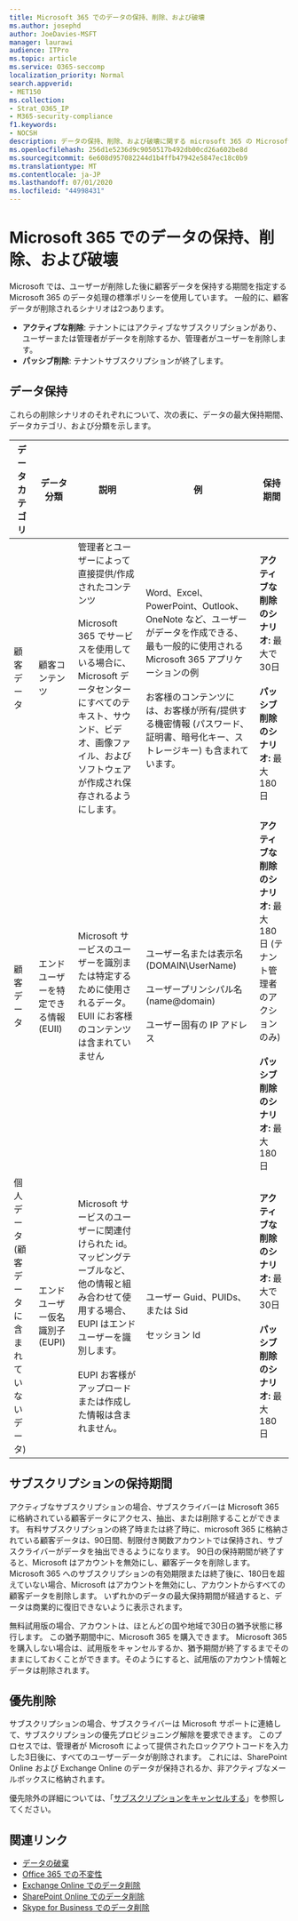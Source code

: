 ```yaml
---
title: Microsoft 365 でのデータの保持、削除、および破壊
ms.author: josephd
author: JoeDavies-MSFT
manager: laurawi
audience: ITPro
ms.topic: article
ms.service: O365-seccomp
localization_priority: Normal
search.appverid:
- MET150
ms.collection:
- Strat_O365_IP
- M365-security-compliance
f1.keywords:
- NOCSH
description: データの保持、削除、および破壊に関する microsoft 365 の Microsoft ポリシーの概要。
ms.openlocfilehash: 256d1e5236d9c9050517b492db00cd26a602be8d
ms.sourcegitcommit: 6e608d957082244d1b4ffb47942e5847ec18c0b9
ms.translationtype: MT
ms.contentlocale: ja-JP
ms.lasthandoff: 07/01/2020
ms.locfileid: "44998431"
---
```

# <a name="data-retention-deletion-and-destruction-in-microsoft-365"></a>Microsoft 365 でのデータの保持、削除、および破壊

Microsoft では、ユーザーが削除した後に顧客データを保持する期間を指定する Microsoft 365 のデータ処理の標準ポリシーを使用しています。 一般的に、顧客データが削除されるシナリオは2つあります。

- **アクティブな削除**: テナントにはアクティブなサブスクリプションがあり、ユーザーまたは管理者がデータを削除するか、管理者がユーザーを削除します。
- **パッシブ削除**: テナントサブスクリプションが終了します。

## <a name="data-retention"></a>データ保持

これらの削除シナリオのそれぞれについて、次の表に、データの最大保持期間、データカテゴリ、および分類を示します。

| データカテゴリ | データ分類 | 説明 | 例 | 保持期間 |
|-----------------|-----------------|-----------------|----------------------------------|-------------------------------|
| 顧客データ | 顧客コンテンツ| 管理者とユーザーによって直接提供/作成されたコンテンツ <br><br> Microsoft 365 でサービスを使用している場合に、Microsoft データセンターにすべてのテキスト、サウンド、ビデオ、画像ファイル、およびソフトウェアが作成され保存されるようにします。 | Word、Excel、PowerPoint、Outlook、OneNote など、ユーザーがデータを作成できる、最も一般的に使用される Microsoft 365 アプリケーションの例 <br><br> お客様のコンテンツには、お客様が所有/提供する機密情報 (パスワード、証明書、暗号化キー、ストレージキー) も含まれています。 | **アクティブな削除のシナリオ:** 最大で30日 <br><br> **パッシブ削除のシナリオ:** 最大180日 |
| 顧客データ | エンドユーザーを特定できる情報 (EUII) | Microsoft サービスのユーザーを識別または特定するために使用されるデータ。 EUII にお客様のコンテンツは含まれていません | ユーザー名または表示名 (DOMAIN\UserName) <br><br> ユーザープリンシパル名 (name@domain) <br><br>  ユーザー固有の IP アドレス | **アクティブな削除のシナリオ:** 最大180日 (テナント管理者のアクションのみ) <br><br> **パッシブ削除のシナリオ:** 最大180日 |
| 個人データ <br> (顧客データに含まれていないデータ) | エンドユーザー仮名識別子 (EUPI) | Microsoft サービスのユーザーに関連付けられた id。 マッピングテーブルなど、他の情報と組み合わせて使用する場合、EUPI はエンドユーザーを識別します。 <br><br> EUPI お客様がアップロードまたは作成した情報は含まれません。 | ユーザー Guid、PUIDs、または Sid <br><br> セッション Id | **アクティブな削除のシナリオ:** 最大で30日 <br><br> **パッシブ削除のシナリオ:** 最大180日 |

## <a name="subscription-retention"></a>サブスクリプションの保持期間

アクティブなサブスクリプションの場合、サブスクライバーは Microsoft 365 に格納されている顧客データにアクセス、抽出、または削除することができます。 有料サブスクリプションの終了時または終了時に、microsoft 365 に格納されている顧客データは、90日間、制限付き関数アカウントでは保持され、サブスクライバーがデータを抽出できるようになります。 90日の保持期間が終了すると、Microsoft はアカウントを無効にし、顧客データを削除します。 Microsoft 365 へのサブスクリプションの有効期限または終了後に、180日を超えていない場合、Microsoft はアカウントを無効にし、アカウントからすべての顧客データを削除します。 いずれかのデータの最大保持期間が経過すると、データは商業的に復旧できないように表示されます。

無料試用版の場合、アカウントは、ほとんどの国や地域で30日の猶予状態に移行します。 この猶予期間中に、Microsoft 365 を購入できます。 Microsoft 365 を購入しない場合は、試用版をキャンセルするか、猶予期間が終了するまでそのままにしておくことができます。そのようにすると、試用版のアカウント情報とデータは削除されます。

## <a name="expedited-deletion"></a>優先削除

サブスクリプションの場合、サブスクライバーは Microsoft サポートに連絡して、サブスクリプションの優先プロビジョニング解除を要求できます。 このプロセスでは、管理者が Microsoft によって提供されたロックアウトコードを入力した3日後に、すべてのユーザーデータが削除されます。 これには、SharePoint Online および Exchange Online のデータが保持されるか、非アクティブなメールボックスに格納されます。

優先除外の詳細については、「[サブスクリプションをキャンセルする](https://docs.microsoft.com/microsoft-365/commerce/subscriptions/cancel-your-subscription)」を参照してください。

## <a name="related-links"></a>関連リンク

- [データの破棄](office-365-data-destruction.md)
- [Office 365 での不変性](office-365-data-immutability.md)
- [Exchange Online でのデータ削除](office-365-exchange-online-data-deletion.md)
- [SharePoint Online でのデータ削除](office-365-sharepoint-online-data-deletion.md)
- [Skype for Business でのデータ削除](office-365-skype-data-deletion.md)